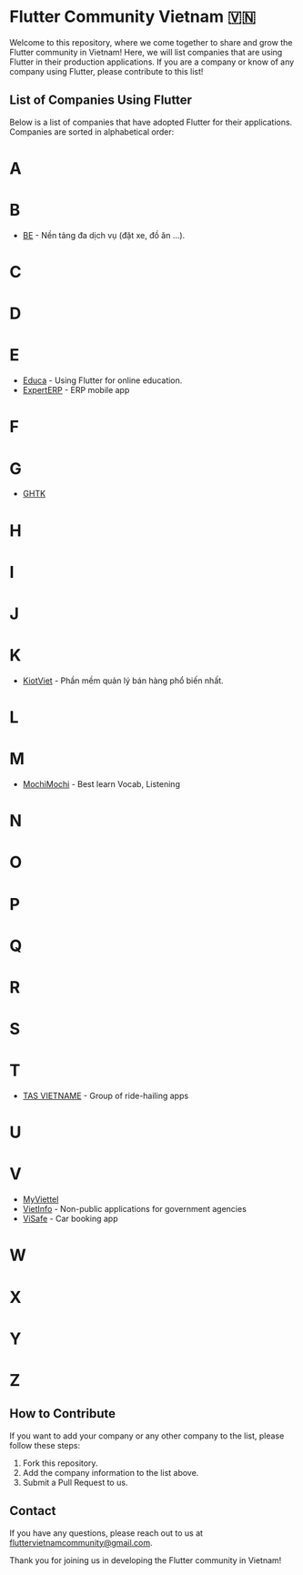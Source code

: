 # Flutter Community Vietnam 🇻🇳

Welcome to this repository, where we come together to share and grow the Flutter community in Vietnam! Here, we will list companies that are using Flutter in their production applications. If you are a company or know of any company using Flutter, please contribute to this list!

## List of Companies Using Flutter

Below is a list of companies that have adopted Flutter for their applications. Companies are sorted in alphabetical order:

# A

# B

- [BE](https://be.com.vn/) - Nền tảng đa dịch vụ (đặt xe, đồ ăn ...).

# C

# D

# E

- [Educa](https://edupia.vn/) - Using Flutter for online education.
- [ExpertERP](https://www.gmc.solutions/) - ERP mobile app

# F

# G

- [GHTK](https://giaohangtietkiem.vn/)

# H

# I

# J

# K

- [KiotViet](https://www.kiotviet.vn/) - Phần mềm quản lý bán hàng phổ biến nhất.

# L

# M

- [MochiMochi](https://mochidemy.com/) - Best learn Vocab, Listening

# N

# O

# P

# Q

# R

# S

# T

- [TAS VIETNAME](https://play.google.com/store/apps/developer?id=TAS+VIETNAM&hl=vi) - Group of ride-hailing apps

# U

# V

- [MyViettel](https://play.google.com/store/apps/details?id=com.vttm.vietteldiscovery&hl=vi)
- [VietInfo](https://vietinfo.tech/) - Non-public applications for government agencies
- [ViSafe](https://visafe.com.vn/) - Car booking app

# W

# X

# Y

# Z

## How to Contribute

If you want to add your company or any other company to the list, please follow these steps:

1. Fork this repository.
2. Add the company information to the list above.
3. Submit a Pull Request to us.

## Contact

If you have any questions, please reach out to us at [fluttervietnamcommunity@gmail.com](mailto:fluttervietnamcommunity@gmail.com).

Thank you for joining us in developing the Flutter community in Vietnam!
